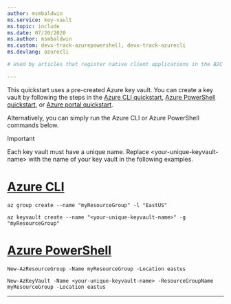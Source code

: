 ```yaml
---
author: msmbaldwin
ms.service: key-vault
ms.topic: include
ms.date: 07/20/2020
ms.author: msmbaldwin 
ms.custom: devx-track-azurepowershell, devx-track-azurecli 
ms.devlang: azurecli

# Used by articles that register native client applications in the B2C tenant.

---
```


This quickstart uses a pre-created Azure key vault. You can create a key vault by following the steps in the [Azure CLI quickstart](../articles/key-vault/general/quick-create-cli.md), [Azure PowerShell quickstart](../articles/key-vault/general/quick-create-powershell.md), or [Azure portal quickstart](../articles/key-vault/general/quick-create-portal.md). 

Alternatively, you can simply run the Azure CLI or Azure PowerShell commands below.

> [!Important]
> Each key vault must have a unique name. Replace \<your-unique-keyvault-name\> with the name of your key vault in the following examples.

# [Azure CLI](#tab/azure-cli)
```azurecli
az group create --name "myResourceGroup" -l "EastUS"

az keyvault create --name "<your-unique-keyvault-name>" -g "myResourceGroup"
```
# [Azure PowerShell](#tab/azurepowershell)

```azurepowershell
New-AzResourceGroup -Name myResourceGroup -Location eastus

New-AzKeyVault -Name <your-unique-keyvault-name> -ResourceGroupName myResourceGroup -Location eastus
```
---
